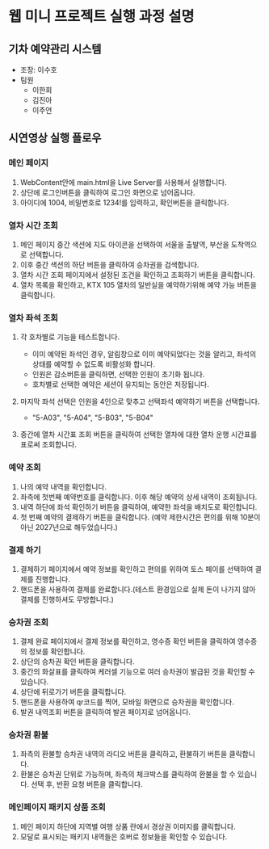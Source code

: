 # 웹 미니 프로젝트 실행 과정 설명

## 기차 예약관리 시스템

- 조장: 이수호
- 팀원
  - 이한희
  - 김진아
  - 이주언

## 시연영상 실행 플로우

### 메인 페이지

1. WebContent안에 main.html을 Live Server를 사용해서 실행합니다.
2. 상단에 로그인버튼을 클릭하여 로그인 화면으로 넘어옵니다.
3. 아이디에 1004, 비밀번호로 1234!를 입력하고, 확인버튼을 클릭합니다.

### 열차 시간 조회

1. 메인 페이지 중간 색션에 지도 아이콘을 선택하여 서울을 출발역, 부산을 도착역으로 선택합니다.
2. 이후 중간 색션의 하단 버튼을 클릭하여 승차권을 검색합니다.
3. 열차 시간 조회 페이지에서 설정된 조건을 확인하고 조회하기 버튼을 클릭합니다.
4. 열차 목록을 확인하고, KTX 105 열차의 일반실을 예약하기위해 예약 가능 버튼을 클릭합니다.

### 열차 좌석 조회

1. 각 호차별로 기능을 테스트합니다.

   - 이미 예약된 좌석인 경우, 알림창으로 이미 예약되었다는 것을 알리고, 좌석의 상태를 예약할 수 없도록 비활성화 합니다.
   - 인원은 감소버튼을 클릭하면, 선택한 인원이 초기화 됩니다.
   - 호차별로 선택한 예약은 세션이 유지되는 동안은 저장됩니다.

2. 마지막 좌석 선택은 인원을 4인으로 맞추고 선택좌석 예약하기 버튼을 선택합니다.
   - "5-A03", "5-A04", "5-B03", "5-B04"
3. 중간에 열차 시간표 조회 버튼을 클릭하여 선택한 열차에 대한 열차 운행 시간표를 표로써 조회합니다.

### 예약 조회

1. 나의 예약 내역을 확인합니다.
2. 좌측에 첫번째 예약번호를 클릭합니다. 이후 해당 예약의 상세 내역이 조회됩니다.
3. 내역 하단에 좌석 확인하기 버튼을 클릭하여, 예약한 좌석을 배치도로 확인합니다.
4. 첫 번째 예약의 결제하기 버튼을 클릭합니다. (예약 제한시간은 편의를 위해 10분이 아닌 2027년으로 해두었습니다.)

### 결제 하기

1. 결제하기 페이지에서 예약 정보를 확인하고 편의를 위하여 토스 페이를 선택하여 결제를 진행합니다.
2. 핸드폰을 사용하여 결제를 완료합니다.(테스트 환경임으로 실제 돈이 나가지 않아 결제를 진행하셔도 무방합니다.)

### 승차권 조회

1. 결제 완료 페이지에서 결제 정보를 확인하고, 영수증 확인 버튼을 클릭하여 영수증의 정보를 확인합니다.
2. 상단의 승차권 확인 버튼을 클릭합니다.
3. 중간의 화살표를 클릭하여 케러셀 기능으로 여러 승차권이 발급된 것을 확인할 수 있습니다.
4. 상단에 뒤로가기 버튼을 클릭합니다.
5. 핸드폰을 사용하여 qr코드를 찍어, 모바일 화면으로 승차권을 확인합니다.
6. 발권 내역조회 버튼을 클릭하여 발권 페이지로 넘어옵니다.

### 승차권 환불

1. 좌측의 환불할 승차권 내역의 라디오 버튼을 클릭하고, 환불하기 버튼을 클릭합니다.
2. 환불은 승차권 단위로 가능하며, 좌측의 체크박스를 클릭하여 환불을 할 수 있습니다. 선택 후, 반환 요청 버튼을 클릭합니다.

### 메인페이지 패키지 상품 조회

1. 메인 페이지 하단에 지역별 여행 상품 란에서 경상권 이미지를 클릭합니다.
2. 모달로 표시되는 패키지 내역들은 호버로 정보들을 확인할 수 있습니다.
